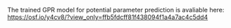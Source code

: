 The trained GPR model for potential parameter prediction is avaliable here: https://osf.io/y4cv8/?view_only=ffb5fdcff81f438094f1a4a7ac4c5dd4